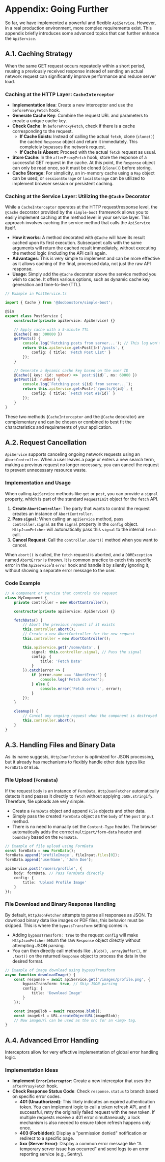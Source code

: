 # Appendix: Going Further

So far, we have implemented a powerful and flexible `ApiService`. However, in a real production environment, more complex requirements exist. This appendix briefly introduces some advanced topics that can further enhance the `ApiService`.

## A.1. Caching Strategy

When the same GET request occurs repeatedly within a short period, reusing a previously received response instead of sending an actual network request can significantly improve performance and reduce server load.

### Caching at the HTTP Layer: `CacheInterceptor`

-   **Implementation Idea**: Create a new interceptor and use the `beforeProxyFetch` hook.
-   **Generate Cache Key**: Combine the request URL and parameters to create a unique cache key.
-   **Check Cache**: In `beforeProxyFetch`, check if there is a cache corresponding to the request.
    -   **If Cache Exists**: Instead of calling the actual `fetch`, clone (`clone()`) the cached `Response` object and return it immediately. This completely bypasses the network request.
    -   **If Cache is Absent**: Proceed with the actual `fetch` request as usual.
-   **Store Cache**: In the `afterProxyFetch` hook, store the response of a successful GET request in the cache. At this point, the `Response` object can only be read once, so it must be cloned (`clone()`) before storing.
-   **Cache Storage**: For simplicity, an in-memory cache using a `Map` object can be used, or `sessionStorage` or `localStorage` can be utilized to implement browser session or persistent caching.

### Caching at the Service Layer: Utilizing the `@Cache` Decorator

While a `CacheInterceptor` operates at the HTTP request/response level, the `@Cache` decorator provided by the `simple-boot` framework allows you to easily implement caching at the method level in your service layer. This approach involves caching the service method that calls the `ApiService` itself.

- **How it works**: A method decorated with `@Cache` will have its result cached upon its first execution. Subsequent calls with the same arguments will return the cached result immediately, without executing the method logic (including the API call) again.
- **Advantages**: This is very simple to implement and can be more effective as it allows caching of the final, processed data, not just the raw API response.
- **Usage**: Simply add the `@Cache` decorator above the service method you wish to cache. It offers various options, such as dynamic cache key generation and time-to-live (TTL).

```typescript
// Example in PostService.ts

import { Cache } from '@dooboostore/simple-boot';

@Sim
export class PostService {
    constructor(private apiService: ApiService) {}

    // Apply cache with a 5-minute TTL
    @Cache({ ms: 300000 })
    getPosts() {
        console.log('Fetching posts from server...'); // This log won't appear on re-calls within 5 mins
        return this.apiService.get<Post[]>('/posts', {
            config: { title: 'Fetch Post List' }
        });
    }

    // Generate a dynamic cache key based on the user ID
    @Cache({ key: (id: number) => `post:${id}`, ms: 60000 })
    getPost(id: number) {
        console.log(`Fetching post ${id} from server...`);
        return this.apiService.get<Post>(`/posts/${id}`, {
            config: { title: `Fetch Post #${id}` }
        });
    }
}
```
These two methods (`CacheInterceptor` and the `@Cache` decorator) are complementary and can be chosen or combined to best fit the characteristics and requirements of your application.

## A.2. Request Cancellation

`ApiService` supports canceling ongoing network requests using an `AbortController`. When a user leaves a page or enters a new search term, making a previous request no longer necessary, you can cancel the request to prevent unnecessary resource waste.

### Implementation and Usage

When calling `ApiService` methods like `get` or `post`, you can provide a `signal` property, which is part of the standard `RequestInit` object for the `fetch` API.

1.  **Create `AbortController`**: The party that wants to control the request creates an instance of `AbortController`.
2.  **Pass `signal`**: When calling an `apiService` method, pass `controller.signal` as the `signal` property in the `config` object. `HttpJsonFetcher` will automatically pass this `signal` to the internal `fetch` call.
3.  **Cancel Request**: Call the `controller.abort()` method when you want to cancel.

When `abort()` is called, the `fetch` request is aborted, and a `DOMException` named `AbortError` is thrown. It is common practice to catch this specific error in the `ApiService`'s `error` hook and handle it by silently ignoring it, without showing a separate error message to the user.

### Code Example

```typescript
// A component or service that controls the request
class MyComponent {
    private controller = new AbortController();

    constructor(private apiService: ApiService) {}

    fetchData() {
        // Abort the previous request if it exists
        this.controller.abort();
        // Create a new AbortController for the new request
        this.controller = new AbortController();

        this.apiService.get('/some/data', {
            signal: this.controller.signal, // Pass the signal
            config: {
                title: 'Fetch Data'
            }
        }).catch(error => {
            if (error.name === 'AbortError') {
                console.log('Fetch aborted');
            } else {
                console.error('Fetch error:', error);
            }
        });
    }

    cleanup() {
        // Cancel any ongoing request when the component is destroyed
        this.controller.abort();
    }
}
```

## A.3. Handling Files and Binary Data

As its name suggests, `HttpJsonFetcher` is optimized for JSON processing, but it already has mechanisms to flexibly handle other data types like `FormData` or `Blob`.

### File Upload (`FormData`)

If the request `body` is an instance of `FormData`, `HttpJsonFetcher` automatically detects it and passes it directly to `fetch` without applying `JSON.stringify`. Therefore, file uploads are very simple.

-   Create a `FormData` object and append `File` objects and other data.
-   Simply pass the created `FormData` object as the `body` of the `post` or `put` method.
-   There is no need to manually set the `Content-Type` header. The browser automatically adds the correct `multipart/form-data` header and `boundary` based on the `FormData`.

```typescript
// Example of file upload using FormData
const formData = new FormData();
formData.append('profileImage', fileInput.files[0]);
formData.append('userName', 'John Doe');

apiService.post('/users/profile', {
    body: formData, // Pass FormData directly
    config: {
        title: 'Upload Profile Image'
    }
});
```

### File Download and Binary Response Handling

By default, `HttpJsonFetcher` attempts to parse all responses as JSON. To download binary data like images or PDF files, this behavior must be skipped. This is where the `bypassTransform` setting comes in.

-   Adding `bypassTransform: true` to the request `config` will make `HttpJsonFetcher` return the raw `Response` object directly without attempting JSON parsing.
-   You can then directly call methods like `.blob()`, `.arrayBuffer()`, or `.text()` on the returned `Response` object to process the data in the desired format.

```typescript
// Example of image download using bypassTransform
async function downloadImage() {
    const response = await apiService.get('/images/profile.png', {
        bypassTransform: true, // Skip JSON parsing
        config: {
            title: 'Download Image'
        }
    });

    const imageBlob = await response.blob();
    const imageUrl = URL.createObjectURL(imageBlob);
    // Now imageUrl can be used as the src for an <img> tag.
}
```

## A.4. Advanced Error Handling

Interceptors allow for very effective implementation of global error handling logic.

### Implementation Ideas

-   **Implement `ErrorInterceptor`**: Create a new interceptor that uses the `afterProxyFetch` hook.
-   **Check Response Status Code**: Check `response.status` to branch based on specific error codes.
    -   **401 (Unauthorized)**: This likely indicates an expired authentication token. You can implement logic to call a token refresh API, and if successful, retry the originally failed request with the new token. If multiple requests receive a 401 error simultaneously, a lock mechanism is also needed to ensure token refresh happens only once.
    -   **403 (Forbidden)**: Display a "permission denied" notification or redirect to a specific page.
    -   **5xx (Server Error)**: Display a common error message like "A temporary server issue has occurred" and send logs to an error reporting service (e.g., Sentry).
